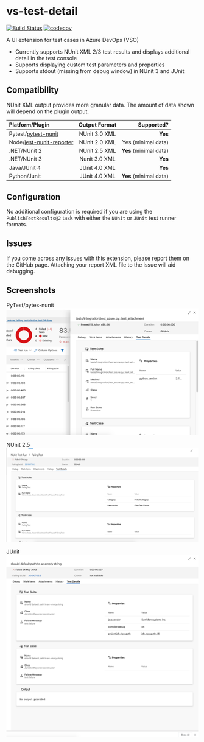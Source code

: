 # vs-test-detail

[![Build Status](https://dev.azure.com/AnthonyShaw/vs-test-detail/_apis/build/status/tonybaloney.vs-test-detail?branchName=master)](https://dev.azure.com/AnthonyShaw/vs-test-detail/_build/latest?definitionId=6&branchName=master)
[![codecov](https://codecov.io/gh/tonybaloney/vs-test-detail/branch/master/graph/badge.svg)](https://codecov.io/gh/tonybaloney/vs-test-detail)

A UI extension for test cases in Azure DevOps (VSO)

* Currently supports NUnit XML 2/3 test results and displays additional detail in the test console
* Supports displaying custom test parameters and properties
* Supports stdout (missing from debug window) in NUnit 3 and JUnit


## Compatibility

NUnit XML output provides more granular data. The amount of data shown will depend on the plugin output.

| Platform/Plugin      | Output Format          | Supported?  |
|:-------------------- |:-----------------:| -----:|
| Pytest/[pytest-nunit](https://pypi.org/project/pytest-nunit/)  | NUnit 3.0 XML | **Yes** |
| Node/[jest-nunit-reporter](https://www.npmjs.com/package/jest-nunit-reporter) | NUnit 2.0 XML      |   Yes  (minimal data) |
| .NET/NUnit 2                        | NUnit 2.5 XML      |   **Yes** (minimal data) |
| .NET/NUnit 3                        | Nunit 3.0 XML      |   **Yes**  |
| Java/JUnit 4                        | JUnit 4.0 XML      |   **Yes**  |
| Python/Junit                         | JUnit 4.0 XML      |   **Yes** (minimal data)  |

## Configuration

No additional configuration is required if you are using the `PublishTestResults@2` task with either the `NUnit` or `JUnit` test runner formats.

## Issues

If you come across any issues with this extension, please report them on the GitHub page. Attaching your report XML file to the issue will aid debugging.

## Screenshots

PyTest/pytes-nunit
![](images/screenshot.png)

NUnit 2.5
![](images/screenshot2.png)

JUnit
![](images/screenshot3.png)

